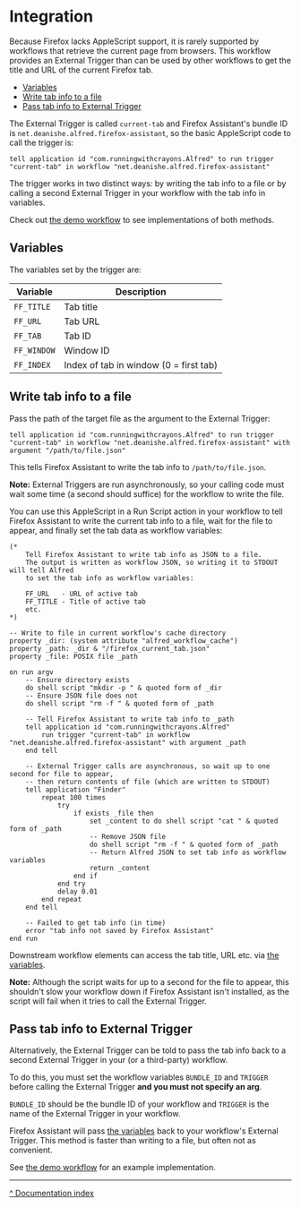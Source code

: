 Integration
===========

Because Firefox lacks AppleScript support, it is rarely supported by workflows that retrieve the current page from browsers. This workflow provides an External Trigger than can be used by other workflows to get the title and URL of the current Firefox tab.

<!-- vim-markdown-toc GFM -->

* [Variables](#variables)
* [Write tab info to a file](#write-tab-info-to-a-file)
* [Pass tab info to External Trigger](#pass-tab-info-to-external-trigger)

<!-- vim-markdown-toc -->

The External Trigger is called `current-tab` and Firefox Assistant's bundle ID is `net.deanishe.alfred.firefox-assistant`, so the basic AppleScript code to call the trigger is:

```applescript
tell application id "com.runningwithcrayons.Alfred" to run trigger "current-tab" in workflow "net.deanishe.alfred.firefox-assistant"
```

The trigger works in two distinct ways: by writing the tab info to a file or by calling a second External Trigger in your workflow with the tab info in variables.

Check out [the demo workflow][demo] to see implementations of both methods.


Variables
---------

The variables set by the trigger are:

| Variable    | Description                            |
| ----------- | -------------------------------------- |
| `FF_TITLE`  | Tab title                              |
| `FF_URL`    | Tab URL                                |
| `FF_TAB`    | Tab ID                                 |
| `FF_WINDOW` | Window ID                              |
| `FF_INDEX`  | Index of tab in window (0 = first tab) |


Write tab info to a file
------------------------

Pass the path of the target file as the argument to the External Trigger:

```applescript
tell application id "com.runningwithcrayons.Alfred" to run trigger "current-tab" in workflow "net.deanishe.alfred.firefox-assistant" with argument "/path/to/file.json"
```

This tells Firefox Assistant to write the tab info to `/path/to/file.json`.

**Note:** External Triggers are run asynchronously, so your calling code must wait some time (a second should suffice) for the workflow to write the file.

You can use this AppleScript in a Run Script action in your workflow to tell Firefox Assistant to write the current tab info to a file, wait for the file to appear, and finally set the tab data as workflow variables:

```applescript
(*
	Tell Firefox Assistant to write tab info as JSON to a file.
	The output is written as workflow JSON, so writing it to STDOUT will tell Alfred
	to set the tab info as workflow variables:

	FF_URL   - URL of active tab
	FF_TITLE - Title of active tab
	etc.
*)

-- Write to file in current workflow's cache directory
property _dir: (system attribute "alfred_workflow_cache")
property _path: _dir & "/firefox_current_tab.json"
property _file: POSIX file _path

on run argv
	-- Ensure directory exists
	do shell script "mkdir -p " & quoted form of _dir
	-- Ensure JSON file does not
	do shell script "rm -f " & quoted form of _path

	-- Tell Firefox Assistant to write tab info to _path
	tell application id "com.runningwithcrayons.Alfred"
		run trigger "current-tab" in workflow "net.deanishe.alfred.firefox-assistant" with argument _path
	end tell

	-- External Trigger calls are asynchronous, so wait up to one second for file to appear,
	-- then return contents of file (which are written to STDOUT)
	tell application "Finder"
		repeat 100 times
			try
				if exists _file then
					set _content to do shell script "cat " & quoted form of _path
					-- Remove JSON file
					do shell script "rm -f " & quoted form of _path
					-- Return Alfred JSON to set tab info as workflow variables
					return _content
				end if
			end try
			delay 0.01
		end repeat
	end tell

	-- Failed to get tab info (in time)
	error "tab info not saved by Firefox Assistant"
end run
```

Downstream workflow elements can access the tab title, URL etc. via [the variables](#variables).

**Note:** Although the script waits for up to a second for the file to appear, this shouldn't slow your workflow down if Firefox Assistant isn't installed, as the script will fail when it tries to call the External Trigger.


Pass tab info to External Trigger
---------------------------------

Alternatively, the External Trigger can be told to pass the tab info back to a second External Trigger in your (or a third-party) workflow.

To do this, you must set the workflow variables `BUNDLE_ID` and `TRIGGER` before calling the External Trigger **and you must not specify an arg**.

`BUNDLE_ID` should be the bundle ID of your workflow and `TRIGGER` is the name of the External Trigger in your workflow.

Firefox Assistant will pass [the variables](#variables) back to your workflow's External Trigger. This method is faster than writing to a file, but often not as convenient.

See [the demo workflow][demo] for an example implementation.


---

[^ Documentation index](index.md)


[demo]: https://github.com/deanishe/alfred-firefox/raw/master/doc/Firefox%20Trigger%20Demo.alfredworkflow

